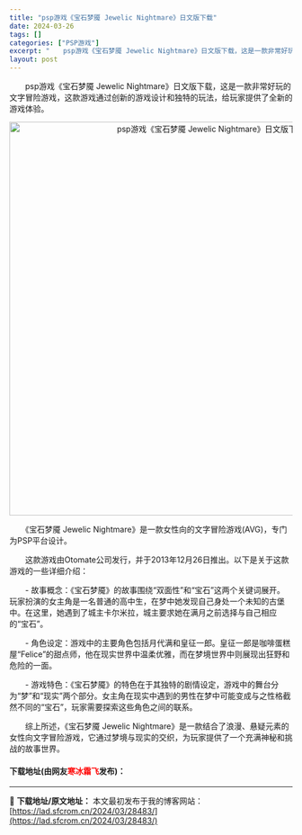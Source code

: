 ```yaml
---
title: "psp游戏《宝石梦魇 Jewelic Nightmare》日文版下载"
date: 2024-03-26
tags: []
categories: ["PSP游戏"]
excerpt: "　　psp游戏《宝石梦魇 Jewelic Nightmare》日文版下载，这是一款非常好玩的文字冒险游戏，这款游戏通过创新的游戏设计和独特的玩法，给玩家提供了全新的游戏体验。 　　《宝石梦魇 Jewelic Nightmare》是一款女性向的文字冒险游戏(AVG)，专门为PSP平台设计。 　　这款游&hellip;"
layout: post
---
```


 <p>　　psp游戏《宝石梦魇 Jewelic Nightmare》日文版下载，这是一款非常好玩的文字冒险游戏，这款游戏通过创新的游戏设计和独特的玩法，给玩家提供了全新的游戏体验。</p> <p align="center"><img align="" border="0" src="https://lad.sfcrom.cn/wp-content/uploads/2024/03/20240326_660213b32aa1a.webp" width="700" alt="psp游戏《宝石梦魇 Jewelic Nightmare》日文版下载" /></p> <p>　　《宝石梦魇 Jewelic Nightmare》是一款女性向的文字冒险游戏(AVG)，专门为PSP平台设计。</p> <p>　　这款游戏由Otomate公司发行，并于2013年12月26日推出。以下是关于这款游戏的一些详细介绍：</p> <p>　　- 故事概念：《宝石梦魇》的故事围绕&ldquo;双面性&rdquo;和&ldquo;宝石&rdquo;这两个关键词展开。玩家扮演的女主角是一名普通的高中生，在梦中她发现自己身处一个未知的古堡中。在这里，她遇到了城主卡尔米拉，城主要求她在满月之前选择与自己相应的&ldquo;宝石&rdquo;。</p> <p>　　- 角色设定：游戏中的主要角色包括月代满和皇征一郎。皇征一郎是咖啡蛋糕屋&ldquo;Felice&rdquo;的甜点师，他在现实世界中温柔优雅，而在梦境世界中则展现出狂野和危险的一面。</p> <p>　　- 游戏特色：《宝石梦魇》的特色在于其独特的剧情设定，游戏中的舞台分为&ldquo;梦&rdquo;和&ldquo;现实&rdquo;两个部分。女主角在现实中遇到的男性在梦中可能变成与之性格截然不同的&ldquo;宝石&rdquo;，玩家需要探索这些角色之间的联系。</p> <p>　　综上所述，《宝石梦魇 Jewelic Nightmare》是一款结合了浪漫、悬疑元素的女性向文字冒险游戏，它通过梦境与现实的交织，为玩家提供了一个充满神秘和挑战的故事世界。</p> <p><h4>下载地址(由网友<font color="red">寒冰霜飞</font>发布)：</h4></p> 

---
📖 **下载地址/原文地址：** 本文最初发布于我的博客网站：[https://lad.sfcrom.cn/2024/03/28483/](https://lad.sfcrom.cn/2024/03/28483/)
